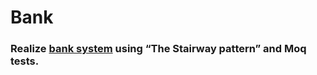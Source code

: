 ﻿# Bank
### Realize [bank system](https://github.com/DenisStolyarov/EPAM.NET/tree/edbae45e56313f01fb6af0fb219cbe7dfa6b732d/NET.W.2019.Stolyarov.08) using “The Stairway pattern” and Moq tests.

